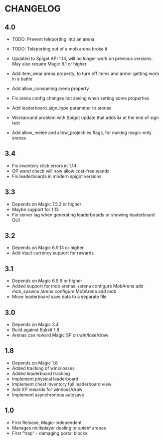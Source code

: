 # CHANGELOG

## 4.0

 - TODO: Prevent teleporting into an arena
 - TODO: Teleporting out of a mob arena broke it

 - Updated to Spigot API 1.14, will no longer work on previous versions. May also require Magic 8.1 or higher.
 - Add item_wear arena property, to turn off items and armor getting worn in a battle
 - Add allow_consuming arena property
 - Fix arena config changes not saving when setting some properties
 - Add leaderboard_sign_type parameter to arenas
 - Workaround problem with Spigot update that adds &r at the end of sign text
 - Add allow_melee and allow_projectiles flags, for making magic-only arenas

## 3.4

 - Fix inventory click errors in 1.14
 - OP wand check will now allow cost-free wands
 - Fix leaderboards in modern spigot versions

## 3.3

 - Depends on Magic 7.5.3 or higher
 - Maybe support for 1.13
 - Fix server lag when generating leaderboards or showing leaderboard GUI

## 3.2

 - Depends on Magic 6.9.13 or higher
 - Add Vault currency support for rewards

## 3.1

 - Depends on Magic 6.9.9 or higher
 - Added support for mob arenas:
   /arena configure MobArena add mob_spawns
   /arena configure MobArena add mob
 - Move leaderboard save data to a separate file

## 3.0
 - Depends on Magic 3.4
 - Build against Bukkit 1.8
 - Arenas can reward Magic SP on win/lose/draw

## 1.8

 - Depends on Magic 1.8
 - Added tracking of wins/losses
 - Added leaderboard tracking
 - Implement physical leaderboard
 - Implement chest inventory full leaderboard view
 - Add XP rewards for win/loss/draw
 - Implement asynchronous autosave

## 1.0

 - First Release, Magic-independent
 - Manages multiplayer dueling or spleef arenas
 - First "trap" - damaging portal blocks

